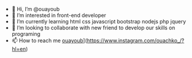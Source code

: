 - 👋 Hi, I’m @ouayoub
- 👀 I’m interested in front-end developer
- 🌱 I’m currently learning html css javascript bootstrap nodejs php jquery
- 💞️ I’m looking to collaborate with new friend to develop our skills on programing
- 📫 How to reach me [ouayoub](https://github.com/ouayoub)](https://www.instagram.com/ouachko_/?hl=en)

<!---
ouayoub/ouayoub is a ✨ special ✨ repository because its `README.md` (this file) appears on your GitHub profile.
You can click the Preview link to take a look at your changes.
--->

